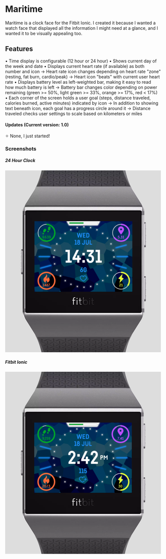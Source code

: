# Maritime
Maritime is a clock face for the Fitbit Ionic. I created it because I wanted a watch face that displayed all the information I might need at a glance, and I wanted it to be visually appealing too.

## Features
• Time display is configurable (12 hour or 24 hour)
• Shows current day of the week and date
• Displays current heart rate (if available) as both number and icon
    → Heart rate icon changes depending on heart rate "zone" (resting, fat burn, cardio/peak)
    → Heart icon "beats" with current user heart rate
• Displays battery level as left-weighted bar, making it easy to read how much battery is left
    → Battery bar changes color depending on power remaining (green >= 50%, light green >= 33%, orange >= 17%, red < 17%)
• Each corner of the screen holds a user goal (steps, distance traveled, calories burned, active minutes) indicated by icon
    → In addition to showing text beneath icon, each goal has a progress circle around it
    → Distance traveled checks user settings to scale based on kilometers or miles
    
#### Updates (Current version: 1.0)
✧ None, I just started!

### Screenshots
##### 24 Hour Clock
![24 Hour](https://github.com/ishfulthinking/fitbit-maritime/blob/master/Maritime-screenshots/24hour.PNG)  

##### Fitbit Ionic
![12 Hour](https://github.com/ishfulthinking/fitbit-maritime/blob/master/Maritime-screenshots/12hour.PNG)  
